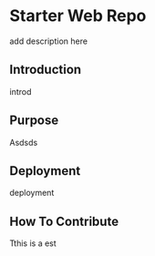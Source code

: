 # Starter Web Repo
 add description here

## Introduction
introd

## Purpose

Asdsds

## Deployment
deployment 

## How To Contribute
Tthis is a est
